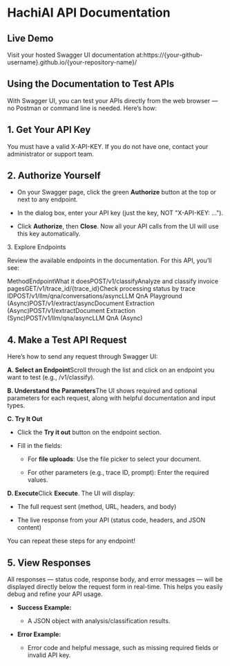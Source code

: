 HachiAI API Documentation
=========================

Live Demo
---------

Visit your hosted Swagger UI documentation at:https://{your-github-username}.github.io/{your-repository-name}/

Using the Documentation to Test APIs
------------------------------------

With Swagger UI, you can test your APIs directly from the web browser — no Postman or command line is needed. Here’s how:

1\. Get Your API Key
--------------------

You must have a valid X-API-KEY. If you do not have one, contact your administrator or support team.

2\. Authorize Yourself
----------------------

*   On your Swagger page, click the green **Authorize** button at the top or next to any endpoint.
    
*   In the dialog box, enter your API key (just the key, NOT "X-API-KEY: ...").
    
*   Click **Authorize**, then **Close**. Now all your API calls from the UI will use this key automatically.
    

3\. Explore Endpoints

Review the available endpoints in the documentation. For this API, you’ll see:

MethodEndpointWhat it doesPOST/v1/classifyAnalyze and classify invoice pagesGET/v1/trace\_id/{trace\_id}Check processing status by trace IDPOST/v1/llm/qna/conversations/asyncLLM QnA Playground (Async)POST/v1/extract/asyncDocument Extraction (Async)POST/v1/extractDocument Extraction (Sync)POST/v1/llm/qna/asyncLLM QnA (Async)

4\. Make a Test API Request
---------------------------

Here’s how to send any request through Swagger UI:

**A. Select an Endpoint**Scroll through the list and click on an endpoint you want to test (e.g., /v1/classify).

**B. Understand the Parameters**The UI shows required and optional parameters for each request, along with helpful documentation and input types.

**C. Try It Out**

*   Click the **Try it out** button on the endpoint section.
    
*   Fill in the fields:
    
    *   For **file uploads**: Use the file picker to select your document.
        
    *   For other parameters (e.g., trace ID, prompt): Enter the required values.
        

**D. Execute**Click **Execute**. The UI will display:

*   The full request sent (method, URL, headers, and body)
    
*   The live response from your API (status code, headers, and JSON content)
    

You can repeat these steps for any endpoint!

5\. View Responses
------------------

All responses — status code, response body, and error messages — will be displayed directly below the request form in real-time. This helps you easily debug and refine your API usage.

*   **Success Example:**
    
    *   A JSON object with analysis/classification results.
        
*   **Error Example:**
    
    *   Error code and helpful message, such as missing required fields or invalid API key.